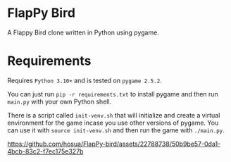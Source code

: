 # FlapPy Bird

A Flappy Bird clone written in Python using pygame.

# Requirements

Requires `Python 3.10+` and is tested on `pygame 2.5.2`.

You can just run `pip -r requirements.txt` to install pygame and
then run `main.py` with your own Python shell.

There is a script called `init-venv.sh` that will initialize and create a
virtual environment for the game incase you use other versions of pygame. 
You can use it with `source init-venv.sh`  and then run the game with `./main.py`.

https://github.com/hosua/FlapPy-bird/assets/22788738/50b9be57-0da1-4bcb-83c2-f7ec175e327b


